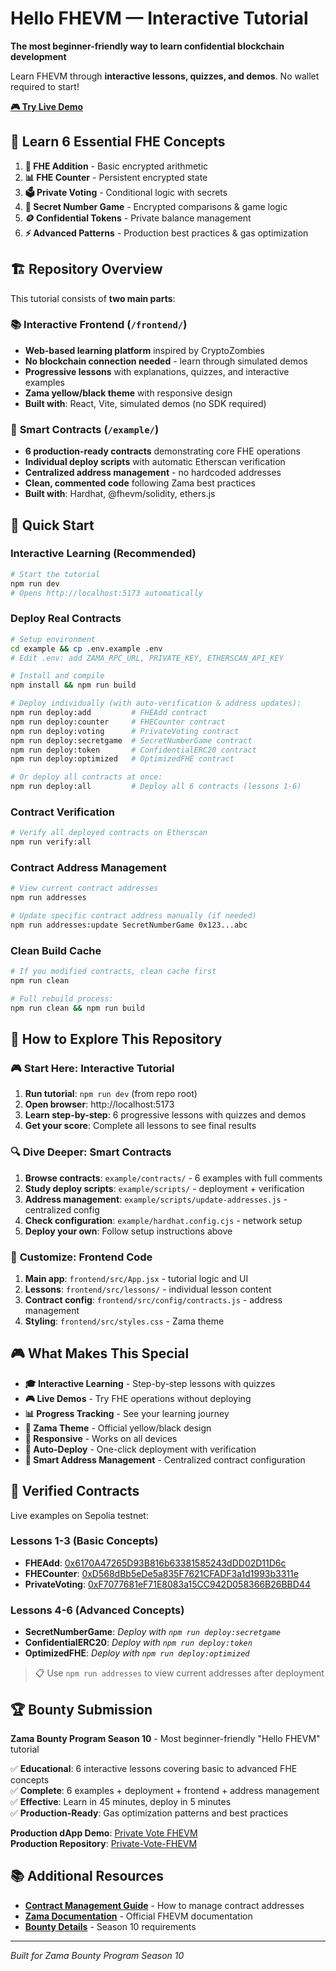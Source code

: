 # Hello FHEVM — Interactive Tutorial

**The most beginner-friendly way to learn confidential blockchain development**

Learn FHEVM through **interactive lessons, quizzes, and demos**. No wallet required to start!

**[🎮 Try Live Demo](https://hello-fhevm-tutorial.vercel.app/)**

## 🎯 Learn 6 Essential FHE Concepts

1. **🔢 FHE Addition** - Basic encrypted arithmetic
2. **📊 FHE Counter** - Persistent encrypted state  
3. **🗳️ Private Voting** - Conditional logic with secrets
4. **🎯 Secret Number Game** - Encrypted comparisons & game logic
5. **🪙 Confidential Tokens** - Private balance management
6. **⚡ Advanced Patterns** - Production best practices & gas optimization

## 🏗️ Repository Overview

This tutorial consists of **two main parts**:

### 📚 **Interactive Frontend** (`/frontend/`)
- **Web-based learning platform** inspired by CryptoZombies
- **No blockchain connection needed** - learn through simulated demos
- **Progressive lessons** with explanations, quizzes, and interactive examples
- **Zama yellow/black theme** with responsive design
- **Built with**: React, Vite, simulated demos (no SDK required)

### 🔧 **Smart Contracts** (`/example/`)
- **6 production-ready contracts** demonstrating core FHE operations
- **Individual deploy scripts** with automatic Etherscan verification
- **Centralized address management** - no hardcoded addresses
- **Clean, commented code** following Zama best practices
- **Built with**: Hardhat, @fhevm/solidity, ethers.js

## 🚀 Quick Start

### Interactive Learning (Recommended)
```bash
# Start the tutorial
npm run dev
# Opens http://localhost:5173 automatically
```

### Deploy Real Contracts
```bash
# Setup environment
cd example && cp .env.example .env
# Edit .env: add ZAMA_RPC_URL, PRIVATE_KEY, ETHERSCAN_API_KEY

# Install and compile
npm install && npm run build

# Deploy individually (with auto-verification & address updates):
npm run deploy:add         # FHEAdd contract
npm run deploy:counter     # FHECounter contract  
npm run deploy:voting      # PrivateVoting contract
npm run deploy:secretgame  # SecretNumberGame contract
npm run deploy:token       # ConfidentialERC20 contract
npm run deploy:optimized   # OptimizedFHE contract

# Or deploy all contracts at once:
npm run deploy:all         # Deploy all 6 contracts (lessons 1-6)
```

### Contract Verification
```bash
# Verify all deployed contracts on Etherscan
npm run verify:all
```

### Contract Address Management
```bash
# View current contract addresses
npm run addresses

# Update specific contract address manually (if needed)
npm run addresses:update SecretNumberGame 0x123...abc
```

### Clean Build Cache
```bash
# If you modified contracts, clean cache first
npm run clean

# Full rebuild process:
npm run clean && npm run build
```

## 📖 How to Explore This Repository

### 🎮 **Start Here**: Interactive Tutorial
1. **Run tutorial**: `npm run dev` (from repo root)
2. **Open browser**: http://localhost:5173
3. **Learn step-by-step**: 6 progressive lessons with quizzes and demos
4. **Get your score**: Complete all lessons to see final results

### 🔍 **Dive Deeper**: Smart Contracts
1. **Browse contracts**: `example/contracts/` - 6 examples with full comments
2. **Study deploy scripts**: `example/scripts/` - deployment + verification
3. **Address management**: `example/scripts/update-addresses.js` - centralized config
4. **Check configuration**: `example/hardhat.config.cjs` - network setup
5. **Deploy your own**: Follow setup instructions above

### 🎨 **Customize**: Frontend Code
1. **Main app**: `frontend/src/App.jsx` - tutorial logic and UI
2. **Lessons**: `frontend/src/lessons/` - individual lesson content
3. **Contract config**: `frontend/src/config/contracts.js` - address management
4. **Styling**: `frontend/src/styles.css` - Zama theme

## 🎮 What Makes This Special

- **🎓 Interactive Learning** - Step-by-step lessons with quizzes
- **🎮 Live Demos** - Try FHE operations without deploying
- **📊 Progress Tracking** - See your learning journey
- **🎨 Zama Theme** - Official yellow/black design
- **📱 Responsive** - Works on all devices
- **🚀 Auto-Deploy** - One-click deployment with verification
- **🔧 Smart Address Management** - Centralized contract configuration

## 🔧 Verified Contracts

Live examples on Sepolia testnet:

### Lessons 1-3 (Basic Concepts)
- **FHEAdd**: [0x6170A47265D93B816b63381585243dDD02D11D6c](https://sepolia.etherscan.io/address/0x6170A47265D93B816b63381585243dDD02D11D6c)
- **FHECounter**: [0xD568dBb5eDe5a835F7621CFADF3a1d1993b3311e](https://sepolia.etherscan.io/address/0xD568dBb5eDe5a835F7621CFADF3a1d1993b3311e)  
- **PrivateVoting**: [0xF7077681eF71E8083a15CC942D058366B26BBD44](https://sepolia.etherscan.io/address/0xF7077681eF71E8083a15CC942D058366B26BBD44)

### Lessons 4-6 (Advanced Concepts)
- **SecretNumberGame**: *Deploy with `npm run deploy:secretgame`*
- **ConfidentialERC20**: *Deploy with `npm run deploy:token`*
- **OptimizedFHE**: *Deploy with `npm run deploy:optimized`*

> 📋 Use `npm run addresses` to view current addresses after deployment

## 🏆 Bounty Submission

**Zama Bounty Program Season 10** - Most beginner-friendly "Hello FHEVM" tutorial

✅ **Educational**: 6 interactive lessons covering basic to advanced FHE concepts  
✅ **Complete**: 6 examples + deployment + frontend + address management  
✅ **Effective**: Learn in 45 minutes, deploy in 5 minutes  
✅ **Production-Ready**: Gas optimization patterns and best practices  

**Production dApp Demo**: [Private Vote FHEVM](https://private-vote-fhevm-app.vercel.app/)  
**Production Repository**: [Private-Vote-FHEVM](https://github.com/jobjab-dev/Private-Vote-FHEVM)

## 📚 Additional Resources

- **[Contract Management Guide](./CONTRACT_MANAGEMENT.md)** - How to manage contract addresses
- **[Zama Documentation](https://docs.zama.ai/)** - Official FHEVM documentation
- **[Bounty Details](https://github.com/zama-ai/bounty-program)** - Season 10 requirements

---

*Built for Zama Bounty Program Season 10*

